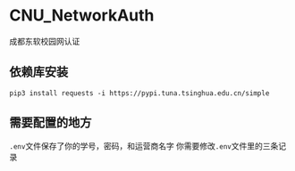 # CNU_NetworkAuth
成都东软校园网认证
## 依赖库安装
`pip3 install requests -i https://pypi.tuna.tsinghua.edu.cn/simple`

## 需要配置的地方
`.env`文件保存了你的学号，密码，和运营商名字
你需要修改`.env`文件里的三条记录
